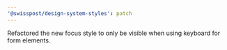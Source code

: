 ```yaml
---
'@swisspost/design-system-styles': patch
---
```


Refactored the new focus style to only be visible when using keyboard for form elements.
